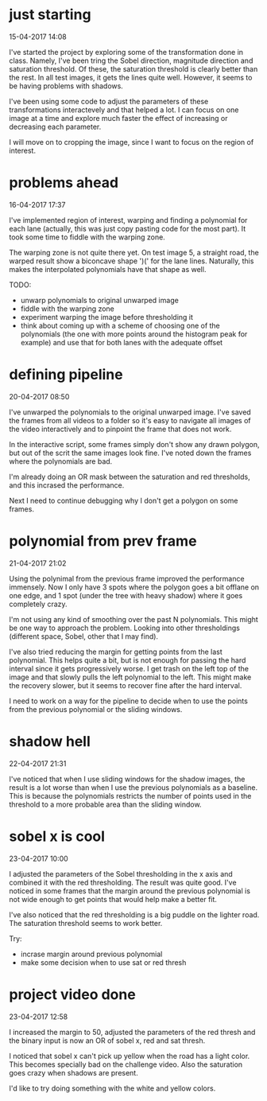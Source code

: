 # just starting
15-04-2017 14:08

I've started the project by exploring some of the transformation done in class.
Namely, I've been tring the Sobel direction, magnitude direction and saturation
threshold. Of these, the saturation threshold is clearly better than the rest.
In all test images, it gets the lines quite well. However, it seems to be having
problems with shadows.

I've been using some code to adjust the parameters of these transformations
interactevely and that helped a lot. I can focus on one image at a time and
explore much faster the effect of increasing or decreasing each parameter.

I will move on to cropping the image, since I want to focus on the region of
interest.

# problems ahead
16-04-2017 17:37

I've implemented region of interest, warping and finding a polynomial for each
lane (actually, this was just copy pasting code for the most part). It took some
time to fiddle with the warping zone.

The warping zone is not quite there yet. On test image 5, a straight road, the
warped result show a biconcave shape ')(' for the lane lines. Naturally, this
makes the interpolated polynomials have that shape as well.

TODO:
 - unwarp polynomials to original unwarped image
 - fiddle with the warping zone
 - experiment warping the image before thresholding it
 - think about coming up with a scheme of choosing one of the polynomials (the
one with more points around the histogram peak for example) and use that for both
lanes with the adequate offset


# defining pipeline
20-04-2017 08:50

I've unwarped the polynomials to the original unwarped image. I've saved the
frames from all videos to a folder so it's easy to navigate all images of the
video interactively and to pinpoint the frame that does not work.

In the interactive script, some frames simply don't show any drawn polygon,
but out of the scrit the same images look fine. I've noted down the frames
where the polynomials are bad.

I'm already doing an OR mask between the saturation and red thresholds, and
this incrased the performance.

Next I need to continue debugging why I don't get a polygon on some frames.


# polynomial from prev frame
21-04-2017 21:02

Using the polynimal from the previous frame improved the performance immensely.
Now I only have 3 spots where the polygon goes a bit offlane on one edge,
and 1 spot (under the tree with heavy shadow) where it goes completely crazy.

I'm not using any kind of smoothing over the past N polynomials. This might be
one way to approach the problem. Looking into other thresholdings (different
space, Sobel, other that I may find).

I've also tried reducing the margin for getting points from the last polynomial.
This helps quite a bit, but is not enough for passing the hard interval since
it gets progressively worse. I get trash on the left top of the image and that
slowly pulls the left polynomial to the left. This might make the recovery
slower, but it seems to recover fine after the hard interval.

I need to work on a way for the pipeline to decide when to use the points from
the previous polynomial or the sliding windows.


# shadow hell
22-04-2017 21:31

I've noticed that when I use sliding windows for the shadow images, the result
is a lot worse than when I use the previous polynomials as a baseline. This is
because the polynomials restricts the number of points used in the threshold to
a more probable area than the sliding window.

# sobel x is cool
23-04-2017 10:00

I adjusted the parameters of the Sobel thresholding in the x axis and combined
it with the red thresholding. The result was quite good. I've noticed in some
frames that the margin around the previous polynomial is not wide enough to get
points that would help make a better fit.

I've also noticed that the red thresholding is a big puddle on the lighter road.
The saturation threshold seems to work better.

Try:
 - incrase margin around previous polynomial
 - make some decision when to use sat or red thresh


# project video done
23-04-2017 12:58

I increased the margin to 50, adjusted the parameters of the red thresh and
the binary input is now an OR of sobel x, red and sat thresh.

I noticed that sobel x can't pick up yellow when the road has a light color.
This becomes specially bad on the challenge video. Also the saturation goes
crazy when shadows are present.

I'd like to try doing something with the white and yellow colors.
